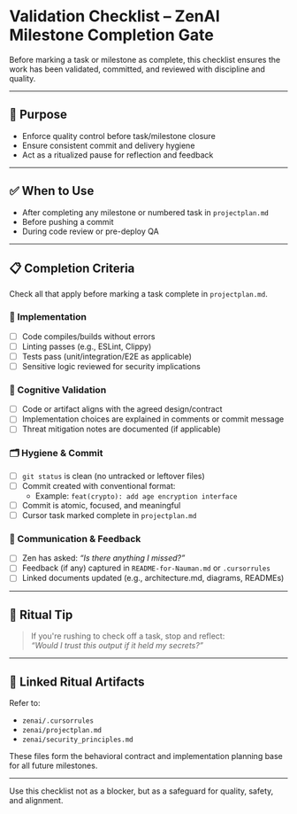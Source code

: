 # Validation Checklist – ZenAI Milestone Completion Gate

Before marking a task or milestone as complete, this checklist ensures the work has been validated, committed, and reviewed with discipline and quality.

---

## 🎯 Purpose

- Enforce quality control before task/milestone closure
- Ensure consistent commit and delivery hygiene
- Act as a ritualized pause for reflection and feedback

---

## ✅ When to Use

- After completing any milestone or numbered task in `projectplan.md`
- Before pushing a commit
- During code review or pre-deploy QA

---

## 📋 Completion Criteria

Check all that apply before marking a task complete in `projectplan.md`.

### 🔧 Implementation

- [ ] Code compiles/builds without errors
- [ ] Linting passes (e.g., ESLint, Clippy)
- [ ] Tests pass (unit/integration/E2E as applicable)
- [ ] Sensitive logic reviewed for security implications

### 🧠 Cognitive Validation

- [ ] Code or artifact aligns with the agreed design/contract
- [ ] Implementation choices are explained in comments or commit message
- [ ] Threat mitigation notes are documented (if applicable)

### 🗂️ Hygiene & Commit

- [ ] `git status` is clean (no untracked or leftover files)
- [ ] Commit created with conventional format:
  - Example: `feat(crypto): add age encryption interface`
- [ ] Commit is atomic, focused, and meaningful
- [ ] Cursor task marked complete in `projectplan.md`

### 📣 Communication & Feedback

- [ ] Zen has asked: _“Is there anything I missed?”_
- [ ] Feedback (if any) captured in `README-for-Nauman.md` or `.cursorrules`
- [ ] Linked documents updated (e.g., architecture.md, diagrams, READMEs)

---

## 🧘 Ritual Tip

> If you're rushing to check off a task, stop and reflect:  
> _“Would I trust this output if it held my secrets?”_

---

## 🧩 Linked Ritual Artifacts

Refer to:
- `zenai/.cursorrules`
- `zenai/projectplan.md`
- `zenai/security_principles.md`

These files form the behavioral contract and implementation planning base for all future milestones.

---

Use this checklist not as a blocker, but as a safeguard for quality, safety, and alignment.
